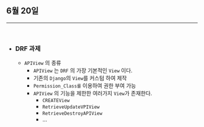 ## 6월 20일

***

<br>

* ### DRF 과제 
  * `APIView` 의 종류 
    * `APIView` 는 `DRF` 의 가장 기본적인 `View` 이다. 
    * 기존의 `Django`의 `View`를 커스텀 하여 제작
    * `Permission_Class를` 이용하여 권한 부여 가능 
    * `APIView` 의 기능을 제한한 여러가지 `View`가 존재한다. 
      * `CREATEView`
      * `RetrieveUpdateVPIView`
      * `RetrieveDestroyAPIView`
      * ...